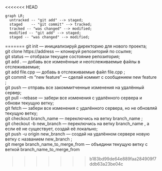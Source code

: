<<<<<<< HEAD
```mermaid
graph LR;
  untracked -- "git add" --> staged;
  staged    -- "git commit" --> tracked;
  tracked -- "was changed" --> modified;
  modified -- "git add" --> staged;
  staged -- "was changed" --> modified;

``` 
=======
git init — инициализируй директорию для нового проекта;  
git clone https://address — клонируй репозиторий по ссылке;  
git status — отобрази текущее состояние репозитория;  
git add . — добавь все изменённые и неотслеживаемые файлы в
отслеживаемые;  
git add file.cpp — добавь в отслеживаемые файл file.cpp ;  
git commit -m “new feature” — сделай коммит с сообщением new feature ;  
git push — отправь все закоммитченные изменения на удалённый сервер;  
git pull --rebase — забери все изменения с удалённого сервера и обнови
текущую ветку;  
git fetch — забери все изменения с удалённого сервера, но не обновляй
текущую ветку;  
git checkout branch_name — переключись на ветку branch_name ;  
git checkout -b new_branch — переключись на ветку branch_name , а если её не
существует, создай её локально;  
git push -u origin new_branch — создай на удалённом сервере новую ветку с
названием new_branch ;  
git merge branch_name_to_merge_from — объедини текущую ветку с веткой
branch_name_to_merge_from   
>>>>>>> b183bd99de64e889faa284909f7ddb63a23be04c
